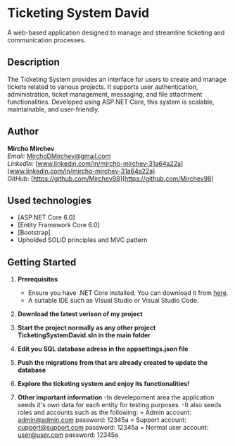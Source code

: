# Ticketing System David

A web-based application designed to manage and streamline ticketing and communication processes.

## Description

The Ticketing System provides an interface for users to create and manage tickets related to various projects. It supports user authentication, administration, ticket management, messaging, and file attachment functionalities. Developed using ASP.NET Core, this system is scalable, maintainable, and user-friendly.

## Author

**Mircho Mirchev**  
_Email:_ [MirchoDMirchev@gmail.com](mailto:MirchoDMirchev@gmail.com)  
_LinkedIn:_ [www.linkedin.com/in/mircho-mirchev-31a64a22a](www.linkedin.com/in/mircho-mirchev-31a64a22a)  
_GitHub:_ [https://github.com/Mirchev98](https://github.com/Mirchev98)

## Used technologies
* [ASP.NET Core 6.0]
* [Entity Framework Core 6.0]
* [Bootstrap]
* Upholded SOLID principles and MVC pattern

## Getting Started

1. **Prerequisites**  
    - Ensure you have .NET Core installed. You can download it from [here](https://dotnet.microsoft.com/download/dotnet).
    - A suitable IDE such as Visual Studio or Visual Studio Code.

2. **Download the latest verison of my project**

3. **Start the project normally as any other project TicketingSystemDavid.sln in the main folder**

4. **Edit you SQL database adress in the appsettings.json file**

5. **Push the migrations from that are already created to update the database**

6. **Explore the ticketing system and enjoy its functionalities!**

7. **Other important information**
   -In develepoment area the application seeds it's own data for each entity for testing purposes.
   -It also seeds roles and accounts such as the following:
     = Admin account: аdmin@admin.com  password: 12345a
     = Support account: сupport@support.com password: 12345a
     = Normal user account: user@user.com password: 12345a
